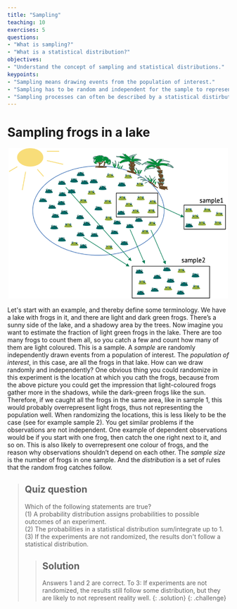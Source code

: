 ```yaml
---
title: "Sampling"
teaching: 10
exercises: 5
questions:
- "What is sampling?"
- "What is a statistical distribution?"
objectives:
- "Understand the concept of sampling and statistical distributions."
keypoints:
- "Sampling means drawing events from the population of interest."
- "Sampling has to be random and independent for the sample to represent the population well."
- "Sampling processes can often be described by a statistical distirbution."
---
```


# Sampling frogs in a lake

<p align="center">
<img src="../fig/sampling-frogs.png" width="500"/>
</p>

Let's start with an example, and thereby define some terminology.
We have a lake with frogs in it, and there are light and dark green frogs.
There’s a sunny side of the lake, and a shadowy area by the trees. Now imagine you want to estimate the fraction of light green frogs in the lake.
There are too many frogs to count them all, so you catch a few and count how many of them are light coloured. This is a sample.
A *sample* are randomly independently drawn events from a population of interest. The *population of interest*, in this case, are all the frogs in that lake.
How can we draw randomly and independently? One obvious thing you could randomize in this experiment is the location at which you cath the frogs, because from the above picture you could get the impression that light-coloured frogs gather more in the shadows, while the dark-green frogs like the sun. Therefore, if we caught all the frogs in the same area, like in sample 1, this would probably overrepresent light frogs, thus not representing the population well. When randomizing the locations, this is less likely to be the case (see for example sample 2).
You get similar problems if the observations are not independent. One example of dependent observations would be if you start with one frog, then catch the one right next to it, and so on. This is also likely to overrepresent one colour of frogs, and the reason why observations shouldn’t depend on each other.
The *sample size* is the number of frogs in one sample.
And the *distribution* is a set of rules that the random frog catches follow.

          


> ## Quiz question
>
> Which of the following statements are true?  
> (1) A probability distribution assigns probabilities to possible outcomes of an experiment.  
> (2) The probabilities in a statistical distribution sum/integrate up to 1.  
> (3) If the experiments are not randomized, the results don't follow a statistical distribution.  
> > ## Solution
> >
> > Answers 1 and 2 are correct. To 3: If experiments are not randomized, the results still follow some distribution, but they are likely to not represent reality well.
> {: .solution}
{: .challenge}
